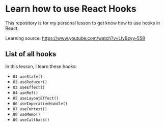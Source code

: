 # Learn how to use React Hooks

This repository is for my personal lesson to get know how to use hooks in React.

Learning source: <https://www.youtube.com/watch?v=LlvBzyy-558>

## List of all hooks

In this lesson, I learn these hooks:

- `01 useState()`
- `02 useReducer()`
- `03 useEffect()`
- `04 useRef()`
- `05 useLayoutEffect()`
- `06 useImperativeHandle()`
- `07 useContext()`
- `08 useMemo()`
- `09 useCallback()`
